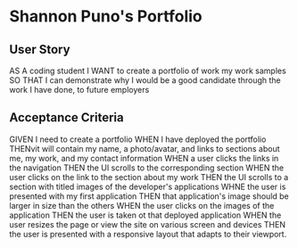# Shannon Puno's Portfolio

## User Story
AS A coding student 
I WANT to create a portfolio of work my work samples
SO THAT I can demonstrate why I would be a good candidate through the work I have done, to future employers

## Acceptance Criteria
GIVEN I need to create a portfolio
WHEN I have deployed the portfolio
THENvit will contain my name, a photo/avatar, and links to sections about me, my work, and my contact information
WHEN a user clicks the links in the navigation
THEN the UI scrolls to the corresponding section
WHEN the user clicks on the link to the section about my work
THEN the UI scrolls to a section with titled images of the developer's applications
WHNE the user is presented with my first application
THEN that application's image should be larger in size than the others
WHEN the user clicks on the images of the application
THEN the user is taken ot that deployed application
WHEN the user resizes the page or view the site on various screen and devices
THEN the user is presented with a responsive layout that adapts to their viewport. 

